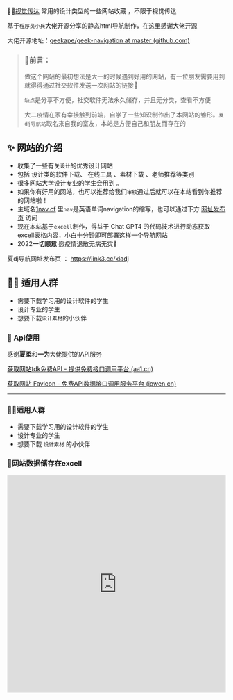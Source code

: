 ✍🏼[视觉传达](https://xiaolongmr.github.io/) 常用的设计类型的一些网站收藏 ，不限于视觉传达

基于`程序员小兵`大佬开源分享的静态html导航制作，在这里感谢大佬开源

大佬开源地址：[geekape/geek-navigation at master (github.com)](https://github.com/geekape/geek-navigation/tree/master)

> ### **👋前言：**
>做这个网站的最初想法是大一的时候遇到好用的网站，有一位朋友需要用到就得得通过社交软件发送一次网站的链接🔗
>
>`缺点`是分享不方便，社交软件无法永久储存，并且无分类，查看不方便
>
>大二疫情在家有幸接触到前端，自学了一些知识制作出了本网站的雏形。`夏dj导航站`取名来自我的室友，本站是方便自己和朋友而存在的

## ✨ 网站的介绍

- 收集了一些有关`设计`的优秀设计网站
- 包括 设计类的软件下载、 在线工具 、素材下载 、老师推荐等类别
- 很多网站大学设计专业的学生会用到 。
- 如果你有好用的网站，也可以推荐给我们`审核`通过后就可以在本站看到你推荐的网站啦！
- 主域名[1nav.cf](https://1nav.cf) 里`nav`是英语单词navigation的缩写，也可以通过下方 [网址发布页](https://link3.cc/xiadj) 访问
- 现在本站基于`excell`制作，得益于 Chat GPT4 的代码技术进行动态获取excell表格内容，小白十分钟即可部署这样一个导航网站
- 2022**一切顺意** 愿疫情退散无病无灾🙏

 夏dj导航网址发布页 ： https://link3.cc/xiadj


## 🏃‍♂️  适用人群

- 需要下载学习用的设计软件的学生
- 设计专业的学生
- 想要下载`设计素材`的小伙伴

### 🙇 Api使用

感谢**夏柔**和**一为**大佬提供的API服务

[获取网站tdk免费API - 提供免费接口调用平台 (aa1.cn)](https://api.aa1.cn/doc/api-web-head.html)

[获取网站 Favicon - 免费API数据接口调用服务平台 (iowen.cn)](https://api.iowen.cn/doc/favicon.html)

---

### 🏃‍♂️适用人群

*   需要下载学习用的设计软件的学生
*   设计专业的学生
*   想要下载 `设计素材` 的小伙伴

### 🦄网站数据储存在excell

<iframe   src="https://view.officeapps.live.com/op/view.aspx?src=https://dj.4everland.app/a.xlsx"   width="100%"   height="500px"   frameborder="0" ></iframe>